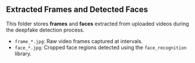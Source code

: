 ## Extracted Frames and Detected Faces

This folder stores **frames** and **faces** extracted from uploaded videos during the deepfake detection process.
- `frame_*.jpg`: Raw video frames captured at intervals.
- `face_*.jpg`: Cropped face regions detected using the `face_recognition` library.



